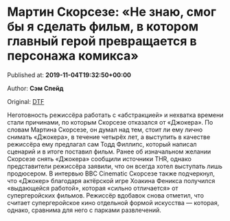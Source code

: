 
# Мартин Скорсезе: «Не знаю, смог бы я сделать фильм, в котором главный герой превращается в персонажа комикса»

Published at: **2019-11-04T19:32:50+00:00**

Author: **Сэм Спейд**

Original: [DTF](https://dtf.ru/cinema/79525-martin-skorseze-ne-znayu-smog-by-ya-sdelat-film-v-kotorom-glavnyy-geroy-prevrashchaetsya-v-personazha-komiksa)

Неготовность режиссёра работать с «абстракцией» и нехватка времени стали причинами, по которым Скорсезе отказался от «Джокера».
По словам Мартина Скорсезе, он думал над тем, стоит ли ему лично снимать «Джокера», в течение четырёх лет, а выступить в качестве режиссёра ему предлагал сам Тодд Филлипс, который написал сценарий и в итоге поставил фильм.
Ранее об изначальном желании Скорсезе снять «Джокера» сообщили источники THR, однако представители режиссёра заявили, что он всегда хотел выступать лишь продюсером.
В интервью BBC Cinematic Скорсезе также подчеркнул, что «Джокер» благодаря актёрской игре Хоакина Феникса получился «выдающейся работой», которая «сильно отличается» от супергеройских фильмов.
Режиссёр вдобавок снова отметил, что считает супергеройское кино отдельной формой искусства — которая, однако, сравнима для него с парками развлечений.
